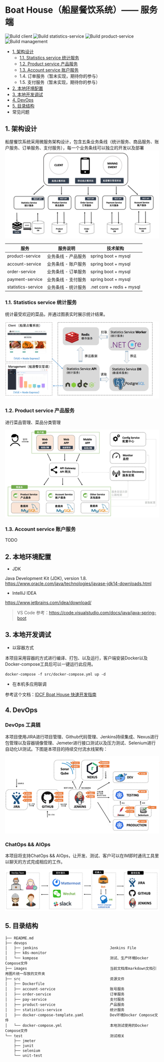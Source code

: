 


# Boat House（船屋餐饮系统）—— 服务端

![Build client](https://github.com/idcf-boat-house/boat-house-frontend/workflows/Build%20client/badge.svg)
![Build statistics-service](https://github.com/idcf-boat-house/boat-house-frontend/workflows/Build%20statistics-service/badge.svg)
![Build product-service](https://github.com/idcf-boat-house/boat-house-frontend/workflows/Build%20product-service/badge.svg)
![Build management](https://github.com/idcf-boat-house/boat-house-frontend/workflows/Build%20management/badge.svg)

+ [1. 架构设计](#1.%20架构设计)
    + [1.1. Statistics service 统计服务](#1.1.%20Statistics%20service%20统计服务)
    + [1.2. Product service 产品服务](#1.2.%20Product%20service%20产品服务)
    + [1.3. Account service 账户服务](#1.3.%20Account%20service%20账户服务)
    + 1.4. 订单服务（暂未实现，期待你的参与）
    + 1.5. 支付服务（暂未实现，期待你的参与）
+ [2. 本地环境配置](#2.%20本地环境配置)
+ [3. 本地开发调试](#3.%本地开发调试)
+ [4. DevOps](#4.%DevOps)
+ [5. 目录结构](#5.%目录结构)
+ 常见问题

 
## 1. 架构设计
船屋餐饮系统采用微服务架构设计，包含五条业务条线（统计服务、商品服务、账户服务、订单服务、支付服务），每一个业务条线可以独立的开发以及部署
![markdown](./images/boathouse-structure.png "markdown")

| 服务  | 服务说明 | 技术架构 |
| ------------ | ------------ |------------ |
| product-service  | 业务条线 - 产品服务  |spring boot + mysql |
| account-service  | 业务条线 - 账户服务  |spring boot + mysql |
| order-service  | 业务条线 - 订单服务  |spring boot + mysql |
| payment-service  | 业务条线 - 支付服务  |spring boot + mysql |
| statistics-service  | 业务条线 - 统计服务  |.net core + redis + mysql |

### 1.1. Statistics service 统计服务

统计最受欢迎的菜品，并通过图表实时展示统计结果。

![markdown](./images/boathouse-structure-stats.png "markdown")


### 1.2. Product service 产品服务

进行菜品管理、菜品分类管理

![markdown](./images/boathouse-structure-product02.png "markdown")


### 1.3. Account service 账户服务

TODO

## 2. 本地环境配置

+ JDK

Java Development Kit (JDK), version 1.8. https://www.oracle.com/java/technologies/javase-jdk14-downloads.html

+ IntelliJ IDEA

https://www.jetbrains.com/idea/download/

> VS Code 参考：https://code.visualstudio.com/docs/java/java-spring-boot

## 3. 本地开发调试

- 以容器方式

本项目采用容器的方式进行编译、打包、以及运行，客户端安装Docker以及Docker-compose工具后可以一键运行此应用。

`
docker-compose -f src/docker-compose.yml up -d
`

- 在本机多应用联调

参考这个文档：[IDCF Boat House 快速开发指南](https://github.com/idcf-boat-house/boat-house/blob/master/docs/quick-start/operation/dev-guide.md)

## 4. DevOps

### DevOps 工具链

本项目使用JIRA进行项目管理、Github代码管理、Jenkins持续集成、Nexus进行包管理以及容器镜像管理、Jemeter进行接口测试以及压力测试、Selenium进行自动化UI测试。下图是本项目的持续交付流水线架构：

![markdown](/images/boathouse-structure-tools.png "markdown")

### ChatOps && AIOps

本项目将支持ChatOps && AIOps，让开发、测试、客户可以在IM即时通讯工具里以聊天的方式完成相应的工作。

![markdown](/images/boathouse-structure-chatops.png "markdown")

## 5. 目录结构
``` tree
├── README.md
├── devops
│   ├── jenkins                                 Jenkins File
│   ├── k8s-monitor 
│   └── kompose                                 测试、生产环境Docker Compose文件
├── images                                      当前文档库markdown文档引用图片统一存放的文件夹
├── src                                         资源文件
│   ├── Dockerfile                              
│   ├── account-service                         账号服务
│   ├── order-service                           订单服务
│   ├── pay-service                             支付服务
│   ├── product-service                         产品服务
│   ├── statistics-service                      统计服务
│   ├── docker-compose-template.yaml            Dev环境Docker Compose文件
│   └── docker-compose.yml                      本地测试使用的Docker Compose文件
└── test                                        测试相关
    ├── jmeter  
    ├── junit
    ├── selenium
    └── unit-test
```

